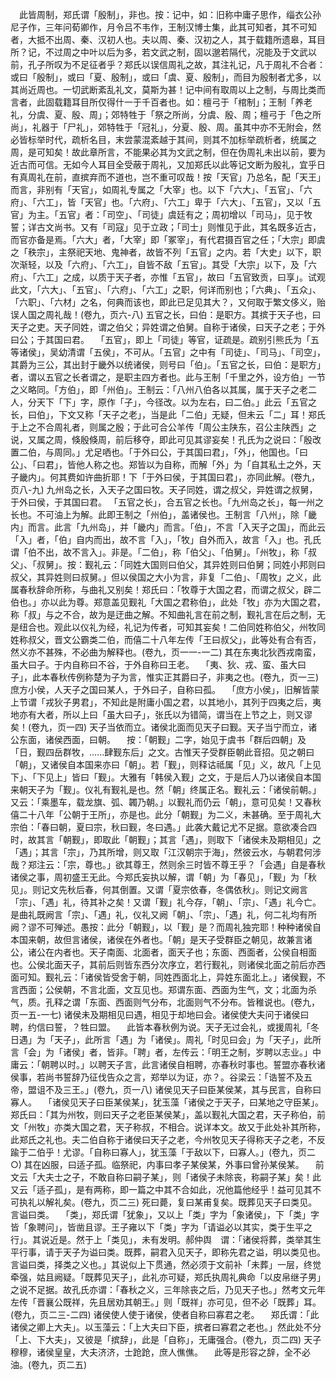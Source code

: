 <!-- { "loadSidebar": true } -->
　此皆周制，郑氏谓「殷制」，非也。按：记中，如：旧称中庸子思作，缁衣公孙尼子作，三年问荀卿作，月令吕不韦作，王制汉博士集，此其可知者，其不可知者，大抵不出周、秦、汉初人也。夫以周、秦、汉初之人，其于载籍所遗皋，耳目所？记，不过周之中叶以后为多，若文武之制，固以邈若隔代，况能及于文武以前，孔子所叹为不足征者乎？郑氏以误信周礼之故，其注礼记，凡于周礼不合者：或曰「殷制」，或曰「夏、殷制」，或曰「虞、夏、殷制」，而目为殷制者尤多，以其尚近周也。一切武断紊乱礼文，莫斯为甚！记中间有取周以上之制，与周比类而言者，此固载籍耳目所仅得什一于千百者也。如：檀弓于「棺制」；王制「养老礼，分虞、夏、殷、周」；郊特牲于「祭之所尚，分虞、殷、周；檀弓于「色之所尚」，礼器于「尸礼」，郊特牲于「冠礼」，分夏、殷、周。虽其中亦不无附会，然必皆标举时代，疏析名目，末尝蒙混紊越于其间，则其不加标举疏析者，统属之周，是可知矣！故此章所言，不能果必其为文武之制，但在伪周礼未出以前，要为近古而可信。无如今人耳目全受蔽于周礼，又加郑氏以此等记文断为殷礼，宜乎日有真周礼在前，直摈弃而不道也，岂不重可叹哉！按「天官」乃总名，配「天王」而言，非别有「天官」，如周礼专属之「大宰」也。以下「六大」、「五官」、「六府」、「六工」，皆「天官」也。「六府」、「六工」卑于「六大」、「五官」，又以「五官」为主。「五官」者：「司空」、「司徒」虞廷有之；周初增以「司马」，见于牧誓；详古文尚书。又有「司寇」见于立政；「司士」则惟见于此，其名既多近古，而官亦备是焉。「六大」者，「大宰」即「冢宰」，有代君摄百官之任；「大宗」即虞之「秩宗」，主祭祀天地、鬼神者，故皆不列「五官」之内。若「大史」以下，职次渐轻，以及「六府」、「六工」，自皆不敌「五官」。其受「大宗」以下，及「六府」、「六工」之成，以质于天子者，亦惟「五官」，故曰「五官致贡，曰享」。试观此文，「六大」、「五官」、「六府」、「六工」之职，何详而别也；「六典」、「五众」、「六职」、「六材」之名，何典而该也，即此已足见其大？，又何取于繁文侈义，贻误人国之周礼哉！(卷九，页六-八)
五官之长，曰伯：是职方。其摈于天子也，曰天子之吏。天子同姓，谓之伯父；异姓谓之伯舅。自称于诸侯，曰天子之老；于外曰公；于其国曰君。
　「五官」，即上「司徒」等官，证疏是。疏别引熊氏为「五等诸侯」，吴幼清谓「五侯」，不可从。「五官」之中有「司徒」、「司马」、「司空」，其爵为三公，其出封于畿外以统诸侯，则号曰「伯」。「五官之长，曰伯：是职方」者，谓以五官之长者谓之，是职主四方者也。此与王制「千里之外，设方伯」一节之义略同。「方伯」，即「州伯」。王制云：「八州八伯各以其属，属于天子之老二人，分天下「下」字，原作「子」，今径改。以为左右，曰二伯。」此云「五官之长，曰伯」，下文又称「天子之老」，当是此「二伯」无疑，但未云「二」耳！郑氏于上之不合周礼者，则属之殷；于此可合公羊传「周公主陕东，召公主陕西」之说，又属之周，倏殷倏周，前后移夺，即此可见其谬妄矣！孔氏为之说曰：「殷改置二伯，与周同。」尤足哂也。「于外曰公，于其国曰君」，「外」，他国也。「曰公」、「曰君」，皆他人称之也。郑皆以为自称，而解「外」为「自其私土之外，天子畿内」。何其费如许曲折耶！下「于外曰侯，于其国曰君」，亦同此解。(卷九，页八-九)
九州岛之长，入天子之国曰牧。天子同姓，谓之叔父，异姓谓之叔舅，于外曰侯，于其国曰君。
「五官之长」，合五官之长也。「九州岛之长」，每一州之长也。不可油上为解。此即王制之「州伯」，盖诸侯也。王制言「八州」，除「畿内」而言。此言「九州岛」，并「畿内」而言。「伯」，不言「入天子之国」，而此云「入」者，「伯」自内而出，故不言「入」，「牧」自外而入，故言「入」也。孔氏谓「伯不出，故不言入」。非是。「二伯」，称「伯父」、「伯舅」。「州牧」，称「叔父」、「叔舅」。按：觐礼云：「同姓大国则曰伯父，其异姓则曰伯舅；同姓小邦则曰叔父，其异姓则曰叔舅。」但以侯国之大小为言，非复「二伯」、「周牧」之义，此属春秋辞命所称，与曲礼又别矣！郑氏曰：「牧尊于大国之君，而谓之叔父，辟二伯也。」亦以此为尊。郑意盖见觐礼「大国之君称伯」，此处「牧」亦为大国之君，称「叔」与之不合，故为是迂曲之解。不知曲礼言在前之制，觐礼言在后之制，无是纽合也。观此以仪礼为经，礼记为传者，可知其妄矣！二伯同姓称伯父，州牧同姓称叔父，晋文公霸类二伯，而僖二十八年左传「王曰叔父」，此等处有合有否，然义亦不甚殊，不必曲为解释也。(卷九，页一一-一二)
其在东夷北狄西戎南蛮，虽大曰子。于内自称曰不谷，于外自称曰王老。
　「夷、狄、戎、蛮、虽大曰子」，此本春秋传例称楚为子为言，惟实正其爵曰子，非夷之也。(卷九，页一三)
庶方小侯，人天子之国曰某人，于外曰子，自称曰孤。
　「庶方小侯」，旧解皆蒙上节谓「戎狄子男君」，不知此是附庸小国之君，以其地小，其列于四夷之后，夷地亦有大者，所以上曰「虽大曰子」，张氏以为错简，谓当在上节之上，则又谬矣！(卷九，页一四)
天子当依而立。诸侯北面而见天子曰觐。天子当宁而立，诸公东面，诸侯西面，曰朝。
　按：「朝觐」二字，始见于虞书「群后四朝」及「日，觐四岳群牧，......肆觐东后」之文。古惟天子受群臣朝此音招。见之朝曰「朝」，又诸侯自本国来亦曰「朝」。若「觐」，则释诂祗属「见」义，故凡「上见下」、「下见上」皆曰「觐」。大雅有「韩侯入觐」之文，于是后人乃以诸侯自本国来朝天子为「觐」。仪礼有觐礼是也。然「朝」终属正名。觐礼云：「诸侯前朝。」又云：「乘墨车，载龙旗、弧、韣乃朝。」以觐礼而仍云「朝」，意可见矣！又春秋僖二十八年「公朝于王所」，亦是也。此分「朝觐」为二义，未甚确。至于周礼大宗伯：「春曰朝，夏曰宗，秋曰觐，冬曰遇。」此袭大戴记尤不足据。意欲凑合四时，故其言「朝觐」，即取此「朝觐」；其言「遇」，则取下「诸侯未及期相见」之「遇」；其言「宗」，乃其所增，则又取「江汉朝宗于海」，然彼云水，与朝君何涉哉？郑注云：「宗，尊也。」欲其尊王，然则余三时皆不尊王乎？「会遇」自是春秋诸侯之事，周初盛王无此。今郑氏妄执以解，谓「朝」为「春见」，「觐」为「秋见」。则记文先秋后春，何其倒置。又谓「夏宗依春，冬偶依秋」。则记文阙言「宗」、「遇」礼，待其补之矣！又谓「觐」礼今存，「朝」、「宗」、「遇」礼今亡。是曲礼既阙言「宗」、「遇」礼，仪礼又阙「朝」、「宗」、「遇」礼，何二礼均有所阙？谬不可殚述。愚按：此分「朝觐」，以「觐」是？而周礼独完耶！种种诸侯自本国来朝，故但言诸侯，诸侯在外者也。「朝」是天子受群臣之朝见，故兼言诸公，诸公在内者也。天子南面、北面者，面天子也；东面、西面者，公侯自相面也。公侯北面天子，其前后则皆东西分次序立，若行觐礼，则诸侯北面之前后亦西面可知。觐礼云：「诸侯皆受舍于朝，同姓西面北上，异姓东面北上。」诸侯觐，不言西面；公侯朝，不言北面，文互见也。郑谓东面、西面为生气，文；北面为杀气，质。孔释之谓「东面、西面则气分布，北面则气不分布。皆稚说也。(卷九，页一五-一七)
诸侯未及期相见曰遇，相见于却地曰会。诸侯使大夫问于诸侯曰聘，约信曰誓，？牲曰盟。
　此皆本春秋例为说。天子无过会礼，或援周礼「冬日遇」为「天子」，此所言「遇」为「诸侯」。周礼「时见曰会」为「天子」，此所言「会」为「诸侯」者，皆非。「聘」者，左传云：「明王之制，岁聘以志业。」中庸云：「朝聘以时。」以聘天子言，此言诸侯自相聘，亦春秋时事也。誓盟亦春秋诸侯事，若尚书誓辞乃征伐告众之言，郑举以为证，亦？。谷梁云：「诰誓不及五帝，盟诅不及三王。」(卷九，页一八)
诸侯见天子曰臣某侯某，其与民言，自称曰寡人。
　「诸侯见天子曰臣某侯某」，犹玉藻「诸侯之于天子，曰某地之守臣某」。郑氏曰：「其为州牧，则曰天子之老臣某侯某」，盖以觐礼大国之君，天子称伯，前文「州牧」亦类大国之君，天子称叔，不相合。说详本文。故又于此处补其所称，此郑氏之礼也。夫二伯自称于诸侯曰天子之老，今州牧见天子得称天子之老，不反踰于二伯乎！尤谬。「自称曰寡人」，犹玉藻「于敌以下，曰寡人。」(卷九，页二○)
其在凶服，曰适子孤。临祭祀，内事曰孝子某侯某，外事曰曾孙某侯某。
　前文云「大夫士之子，不敢自称曰嗣子某」，则「诸侯子未除丧，称嗣子某」矣！此又云「适子孤」，是有两称，即一篇之中其不合如此，况他篇他经乎！益可见其不可执礼以解礼矣。(卷九，页二三)
死曰薨，复曰某甫复矣。既葬见天子曰类见。言谥曰类。
　「类」，郑氏谓「犹象」，又以上「类」字为「象诸侯」，下「类」字皆「象聘问」，皆凿且谬。王子雍以下「类」字为「请谥必以其实，类于生平之行」。其说近是。然于上「类见」，未有发明。郝仲舆　谓：「诸侯将葬，类举其生平行事，请于天子为谥曰类。既葬，嗣君入见天子，即称先君之谥，明以类见也。言谥曰类，择类之义也。」其说似上下贯通，然必须于文前补「未葬」一层，终觉牵强，姑且阙疑。「既葬见天子」，此礼亦可疑，郑氏执周礼典命「以皮帛继子男」之说不足据。故孔氏亦谓：「春秋之义，三年除丧之后，乃见天子也。」然考文元年左传「晋襄公既祥，先且居劝其朝王。」则「既祥」亦可见，但不必「既葬」耳。(卷九，页二三-二四)
诸侯使人使于诸侯，使者自称曰寡君之老。
　郑氏谓：「此诸侯之卿上大夫」。以玉藻云：「上大夫曰下臣，摈者曰寡君之老也。」然此处不分「上、下大夫」，又彼是「摈辞」，此是「自称」，无庸强合。(卷九，页二四)
天子穆穆，诸侯皇皇，大夫济济，士跄跄，庶人僬僬。
　此等是形容之辞，全不必油。(卷九，页二五)
